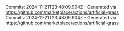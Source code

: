 Commits: 2024-11-21T23:48:09.904Z - Generated via https://github.com/marketplace/actions/artificial-grass
<br>
Commits: 2024-11-21T23:48:09.904Z - Generated via https://github.com/marketplace/actions/artificial-grass
<br>
